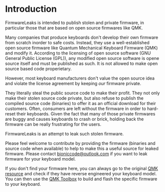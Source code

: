 #  Introduction

FirmwareLeaks is intended to publish stolen and private firmware, in particular those that are based on open source firmwares like QMK.

Many companies that produce keyboards don't develop their own firmware from scratch inorder to safe costs. 
Instead, they use a well-established open source firmware like Quantum Mechanical Keyboard Firmware (QMK) and modify it.
According to the licensing of open source software (GNU General Public License (GPL)), any modified open source software is opene source itself and must be published as such.
It is not allowed to make open source based code properietary.

However, most keyboard manufacturers don't value the open source idea and violate the license agreement by keeping *our* firmware private.

They literally steal the public source code to make their profit.
They not only make their stolen source code private, but also refuse to publish the compiled source code (binaries) to offer it as an official download for their customers.
Often, consumers are left without the firmware in order to hard-reset their keyboards. 
Given the fact that many of those private firmwares are buggy and causes keyboards to crash or brick, holding back the firmware can be really frustrating for the users.

FirmwareLeaks is an attempt to leak such stolen firmware.

Please feel welcome to contribute by providing the firmware (binaries and source code when available) to help to make this a useful source for leaked firmware.
Please contact [bioniccode@outlook.com](bioniccode@outlook.com) if you want to leak firmware for your keyboard model.

If you don't find your firmware here, you can always go to the original [QMK resource](https://docs.qmk.fm/) and check if they have reverse engineered your keyboard model. 
You can then use the [QMK Toolbox](https://github.com/qmk/qmk_toolbox) to build and flash the specific firmware to your keyboard. 
